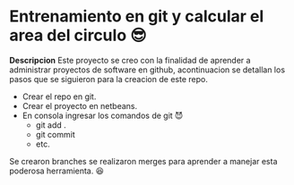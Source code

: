 
 # Entrenamiento en git y calcular el area del circulo  :sunglasses:

**Descripcion**
 Este proyecto se creo con la finalidad de aprender a administrar proyectos de software
 en github, acontinuacion se detallan los pasos que se siguieron para la creacion de este repo.

* Crear el repo en git.
* Crear el proyecto en netbeans.
* En consola ingresar los comandos de git  :smiling_imp:
	* git add .
	* git commit
	* etc.



Se crearon branches se realizaron merges para aprender a manejar esta poderosa herramienta.  :satisfied:



